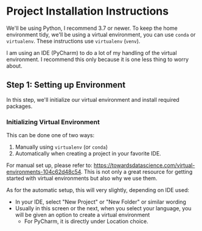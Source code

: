 # Project Installation Instructions

We'll be using Python, I recommend 3.7 or newer. 
To keep the home environment tidy, we'll be using a virtual environment, you can use `conda` or `virtualenv`.
These instructions use `virtualenv` (`venv`).

I am using an IDE (PyCharm) to do a lot of my handling of the virtual environment. 
I recommend this only because it is one less thing to worry about. 

## Step 1: Setting up Environment
In this step, we'll initialize our virtual environment and install required packages.
### Initializing Virtual Environment
This can be done one of two ways: 
1) Manually using `virtualenv` (or `conda`)
2) Automatically when creating a project
in your favorite IDE.

For manual set up, please refer to: https://towardsdatascience.com/virtual-environments-104c62d48c54.
This is not only a great resource for getting started with virtual environments but also why we use them.

As for the automatic setup, this will very slightly, depending on IDE used: 
- In your IDE, select "New Project" or "New Folder" or similar wording
- Usually in this screen or the next, when you select your language, 
you will be given an option to create a virtual environment
  - For PyCharm, it is directly under Location choice.